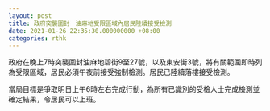 ```yaml
---
layout: post
title: 政府突襲圍封　油麻地受限區域內居民陸續接受檢測
date: 2021-01-26 22:35:30.000000000 +08:00
categories: rthk
---
```


政府在晚上7時突襲圍封油麻地碧街9至27號，以及東安街3號，將有關範圍即時列為受限區域，居民必須午夜前接受強制檢測。居民已陸續落樓接受檢測。

當局目標是爭取明日上午6時左右完成行動，為所有已識別的受檢人士完成檢測並確定結果，令居民可以上班。
